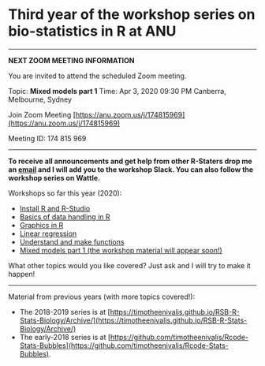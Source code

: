 # Third year of the workshop series on bio-statistics in R at ANU

___

**NEXT ZOOM MEETING INFORMATION**

You are invited to attend the scheduled Zoom meeting.

Topic: **Mixed models part 1**
Time: Apr 3, 2020 09:30 PM Canberra, Melbourne, Sydney

Join Zoom Meeting
[https://anu.zoom.us/j/174815969](https://anu.zoom.us/j/174815969)

Meeting ID: 174 815 969

___


**To receive all announcements and get help from other R-Staters drop me an [email](mailto:timotheebonnetc@gmail.com) and I will add you to the workshop Slack. You can also follow the workshop series on Wattle.**

Workshops so far this year (2020):
* [Install R and R-Studio](00.Install)
* [Basics of data handling in R](01.HandlingData)
* [Graphics in R](02.Graphics)
* [Linear regression](03.LinearModels)
* [Understand and make functions](04.Functions)
* [Mixed models part 1 (the workshop material will appear soon!)](05.MixedModels)


What other topics would you like covered? Just ask and I will try to make it happen!

___

Material from previous years (with more topics covered!):
* The 2018-2019 series is at [https://timotheenivalis.github.io/RSB-R-Stats-Biology/Archive/](https://timotheenivalis.github.io/RSB-R-Stats-Biology/Archive/)
* The early-2018 series is at [https://github.com/timotheenivalis/Rcode-Stats-Bubbles](https://github.com/timotheenivalis/Rcode-Stats-Bubbles).

